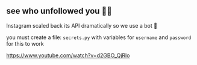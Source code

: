 ## see who unfollowed you 🙎‍♂️

Instagram scaled back its API dramatically so we use a bot 🤖

you must create a file: `secrets.py` with variables for 
`username` and `password` for this to work

https://www.youtube.com/watch?v=d2GBO_QjRlo

